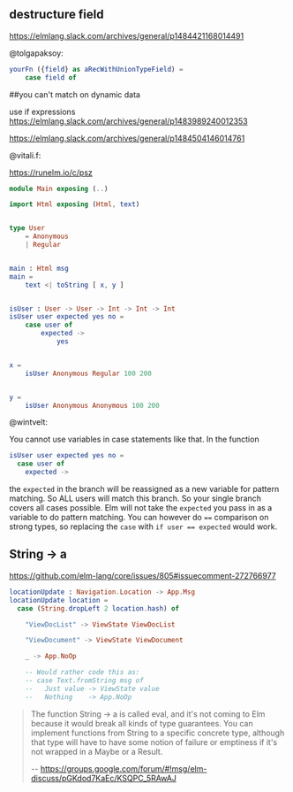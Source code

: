 ## destructure field

https://elmlang.slack.com/archives/general/p1484421168014491

@tolgapaksoy:

```elm
yourFn ({field} as aRecWithUnionTypeField) =
    case field of
```

##you can't match on dynamic data

use if expressions https://elmlang.slack.com/archives/general/p1483989240012353

https://elmlang.slack.com/archives/general/p1484504146014761

@vitali.f:

https://runelm.io/c/psz

```elm
module Main exposing (..)

import Html exposing (Html, text)


type User
    = Anonymous
    | Regular


main : Html msg
main =
    text <| toString [ x, y ]


isUser : User -> User -> Int -> Int -> Int
isUser user expected yes no =
    case user of
        expected ->
            yes


x =
    isUser Anonymous Regular 100 200


y =
    isUser Anonymous Anonymous 100 200
```


@wintvelt:

You cannot use variables in case statements like that.
In the function

```elm
isUser user expected yes no =
  case user of
    expected ->
```

the `expected` in the branch will be reassigned as a new variable for pattern matching. So ALL users will match this branch.
So your single branch covers all cases possible.
Elm will not take the `expected` you pass in as a variable to do pattern matching.
You can however do `==` comparison on strong types, so replacing the `case` with `if user == expected` would work.


## String -> a

https://github.com/elm-lang/core/issues/805#issuecomment-272766977

```elm
locationUpdate : Navigation.Location -> App.Msg
locationUpdate location =
  case (String.dropLeft 2 location.hash) of

    "ViewDocList" -> ViewState ViewDocList

    "ViewDocument" -> ViewState ViewDocument

    _ -> App.NoOp

    -- Would rather code this as:
    -- case Text.fromString msg of
    --   Just value -> ViewState value
    --   Nothing    -> App.NoOp
```


>The function String -> a is called eval, and it's not coming to Elm because it would break all kinds of type guarantees. You can implement functions from String to a specific concrete type, although that type will have to have some notion of failure or emptiness if it's not wrapped in a Maybe or a Result.
>
>-- https://groups.google.com/forum/#!msg/elm-discuss/pGKdod7KaEc/KSQPC_5RAwAJ

